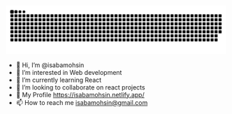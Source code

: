 <div align="center" dir="auto"><a href="https://github.com/isabamohsin">
  </a><a href="https://github.com/isabamohsin">
  <img src="https://github.com/1999AZZAR/1999AZZAR/raw/main/resources/img/grid-snake.svg" alt="snake" style="max-width: 100%;"></a>
</div>




- 👋 Hi, I’m @isabamohsin
- 👀 I’m interested in Web development 
- 🌱 I’m currently learning React
- 💞️ I’m looking to collaborate on react projects
- 🔎 My Profile https://isabamohsin.netlify.app/
- 📫 How to reach me isabamohsin@gmail.com
